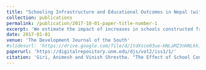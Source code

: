 ```yaml
---
title: "Schooling Infrastructure and Educational Outcomes in Nepal (with Animesh Giri)"
collection: publications
permalink: /publication/2017-10-01-paper-title-number-1
excerpt: 'We estimate the impact of increases in schools constructed from 1985 to 1995 on girls educational outcomes in Nepal. Our results indicate that the construction of an additional school (per 1,000 square kilometers) increased the probability to read and write among females by 1.5 percentage points and increased their highest level of schooling attained by 0.12 units but did not affect basic literacy skills among males.'
date: 2017-01-01
venue: 'The Development Journal of the South'
#slidesurl: 'https://drive.google.com/file/d/1tdXsce03ue-HNLaMZ3nHNLkkiFuj95r5/view'
paperurl: 'https://digitalrepository.unm.edu/djs/vol2/iss1/1/'
citation: 'Giri, Animesh and Vinish Shrestha. "The Effect of School Construction on Educational Outcomes among Females: Evidence from Nepal." Development Journal of the South 2, 1 (2017). https://digitalrepository.unm.edu/djs/vol2/iss1/1 '
---
```




